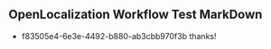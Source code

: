 ## OpenLocalization Workflow Test MarkDown
* f83505e4-6e3e-4492-b880-ab3cbb970f3b thanks!

<!--HONumber=Jul16_HO3-->


